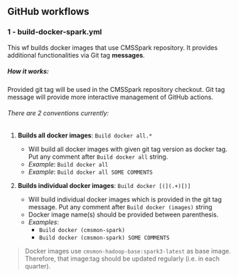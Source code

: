 ## GitHub workflows

### 1 - build-docker-spark.yml

This wf builds docker images that use CMSSpark repository. It provides additional functionalities via Git tag **messages**.

##### How it works:

Provided git tag will be used in the CMSSpark repository checkout. Git tag message will provide more interactive
management of GitHub actions.

###### There are 2 conventions currently:

1. **Builds all docker images**: `Build docker all.*`
    - Will build all docker images with given git tag version as docker tag. Put any comment after `Build docker all` string.  
    - _Example_: `Build docker all`
    - _Example_: `Build docker all SOME COMMENTS`

2. **Builds individual docker images**: `Build docker [(](.+)[)]`
    - Will build individual docker images which is provided in the git tag message. Put any comment after `Build docker (images)` string
    - Docker image name(s) should be provided between parenthesis. 
    - _Examples_:
        - `Build docker (cmsmon-spark)`
        - `Build docker (cmsmon-spark) SOME COMMENTS`

> Docker images use `cmsmon-hadoop-base:spark3-latest` as base image. Therefore, that image:tag should be updated regularly (i.e. in each quarter).
